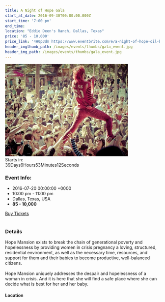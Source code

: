 ```yaml
---
title: A Night of Hope Gala
start_at_date: 2016-09-30T00:00:00.000Z
start_time: '7:00 pm'
end_time:
location: "Eddie Deen's Ranch, Dallas, Texas"
price: '85 - 10,000'
price_link: '4H0p3dm https://www.eventbrite.com/e/a-night-of-hope-oil-barons-ball-tickets-25997745958'
header_imgthumb_path: /images/events/thumbs/gala_event.jpg
header_img_path: /images/events/thumbs/gala_event.jpg
---
```



<section id="content"><div class="content-wrap"><div class="container clearfix"><div class="single-event"><div class="col_three_fourth"><div class="entry-image nobottommargin"><a href="#"><img alt="Event Single" src="/images/events/thumbs/5.jpg" /></a><div class="entry-overlay"><span class="hidden-xs">Starts in: </span><div id="event-countdown" class="countdown is-countdown"><span class="countdown-row countdown-show4"><span class="countdown-section"><span class="countdown-amount">39</span><span class="countdown-period">Days</span></span><span class="countdown-section"><span class="countdown-amount">9</span><span class="countdown-period">Hours</span></span><span class="countdown-section"><span class="countdown-amount">53</span><span class="countdown-period">Minutes</span></span><span class="countdown-section"><span class="countdown-amount">12</span><span class="countdown-period">Seconds</span></span></span></div></div></div></div><div class="col_one_fourth col_last"><div class="panel panel-default events-meta"><div class="panel-heading"><h3 class="panel-title">Event Info:</h3></div><div class="panel-body"><ul class="iconlist nobottommargin"><li><i class="icon-calendar3"></i> 2016-07-20 00:00:00 +0000</li><li><i class="icon-time"></i> 10:00 pm - 11:00 pm</li><li><i class="icon-map-marker2"></i> Dallas, Texas, USA</li><li><i class="icon-dollar"></i> <strong>85 - 10,000</strong></li></ul></div></div><a class="btn btn-success btn-block btn-lg" href="4H0p3dm https://www.eventbrite.com/e/a-night-of-hope-oil-barons-ball-tickets-25997745958">Buy Tickets</a></div><div class="clear">&nbsp;</div><div class="col_three_fourth"><h3>Details</h3><p>Hope Mansion exists to break the chain of generational poverty and hopelessness by providing women in crisis pregnancy a loving, structured, residential environment, as well as the necessary time, resources, and support for them and their babies to become productive, well-balanced citizens. &nbsp; &nbsp;&nbsp;<br /><br />Hope Mansion uniquely addresses the despair and hopelessness of a woman in crisis. And it is here that she will find a safe place where she can decide what is best for her and her baby.</p></div><div class="col_one_fourth col_last"><h4>Location</h4><section id="google-map" class="gmap" style="height: 300px;"><div style="overflow: hidden;">&nbsp;</div></section></div><div class="clear">&nbsp;</div></div></div></div></section>